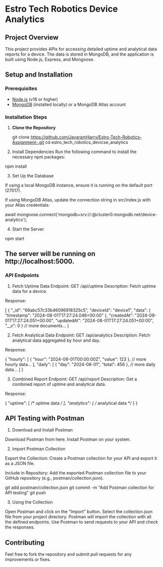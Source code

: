 # Estro Tech Robotics Device Analytics

## Project Overview

This project provides APIs for accessing detailed uptime and analytical data reports for a device. The data is stored in MongoDB, and the application is built using Node.js, Express, and Mongoose.

## Setup and Installation

### Prerequisites

- [Node.js](https://nodejs.org/) (v18 or higher)
- [MongoDB](https://www.mongodb.com/try/download/community) (installed locally) or a MongoDB Atlas account

### Installation Steps

1. **Clone the Repository**

   git clone https://github.com/JayaramHarry/Estro-Tech-Robotics-Assignment-.git
   cd estro_tech_robotics_devicse_analytics

2. Install Dependencies
Run the following command to install the necessary npm packages:

npm install

3. Set Up the Database

If using a local MongoDB instance, ensure it is running on the default port (27017).

If using MongoDB Atlas, update the connection string in src/index.js with your Atlas credentials:

await mongoose.connect('mongodb+srv://<username>:<password>@cluster0.mongodb.net/device-analytics');

4. Start the Server

  npm start

## The server will be running on http://localhost:5000.

### API Endpoints

1. Fetch Uptime Data
Endpoint: GET /api/uptime
Description: Fetch uptime data for a device.

Response:

[
  {
    "_id": "66abc57c33b46096918325c5",
    "deviceId": "device1",
    "data": {
      "timestamp": "2024-08-01T17:27:24.048+00:00"
    },
    "createdAt": "2024-08-01T17:27:24.051+00:00",
    "updatedAt": "2024-08-01T17:27:24.051+00:00",
    "__v": 0
  }
  // more documents...
]

2. Fetch Analytical Data
Endpoint: GET /api/analytics
Description: Fetch analytical data aggregated by hour and day.

Response:

{
  "hourly": [
    { "hour": "2024-08-01T00:00:00Z", "value": 123 },
    // more hourly data...
  ],
  "daily": [
    { "day": "2024-08-01", "total": 456 },
    // more daily data...
  ]
}

3. Combined Report
Endpoint: GET /api/report
Description: Get a combined report of uptime and analytical data.

Response:

{
  "uptime": [ /* uptime data */ ],
  "analytics": { /* analytical data */ }
}

## API Testing with Postman
1. Download and Install Postman

Download Postman from here.
Install Postman on your system.

2. Import Postman Collection

Export the Collection: Create a Postman collection for your API and export it as a JSON file.

Include in Repository: Add the exported Postman collection file to your GitHub repository (e.g., postman/collection.json).

git add postman/collection.json
git commit -m "Add Postman collection for API testing"
git push

3. Using the Collection

Open Postman and click on the "Import" button.
Select the collection.json file from your project directory.
Postman will import the collection with all the defined endpoints.
Use Postman to send requests to your API and check the responses.

## Contributing
Feel free to fork the repository and submit pull requests for any improvements or fixes.